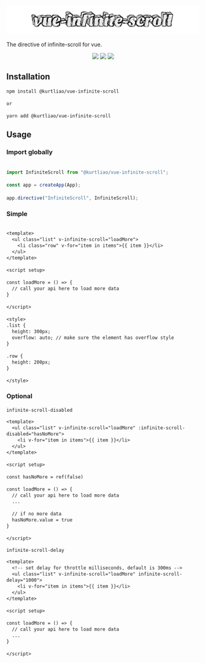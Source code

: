 <h1 hidden>vue-infinite-scroll</h1>

<img src="./assets/logo.svg" />

The directive of infinite-scroll for vue.

<div align="center">
  <img src="https://img.shields.io/npm/v/@kurtliao/vue-infinite-scroll?style=for-the-badge"/>
  <img src="https://img.shields.io/npm/l/@kurtliao/vue-infinite-scroll?style=for-the-badge"/>
  <img src="https://img.shields.io/bundlephobia/min/@kurtliao/vue-infinite-scroll?style=for-the-badge" />
</div>

## Installation

```
npm install @kurtliao/vue-infinite-scroll

or

yarn add @kurtliao/vue-infinite-scroll
```

## Usage

### Import globally
```js

import InfiniteScroll from "@kurtliao/vue-infinite-scroll";

const app = createApp(App);

app.directive("InfiniteScroll", InfiniteScroll);
```

### Simple

```vue

<template>
  <ul class="list" v-infinite-scroll="loadMore">
    <li class="row" v-for="item in items">{{ item }}</li>
  </ul>
</template>

<script setup>

const loadMore = () => {
  // call your api here to load more data
}

</script>

<style>
.list {
  height: 300px;
  overflow: auto; // make sure the element has overflow style
}

.row {
  height: 200px;
}

</style>

```

### Optional

`infinite-scroll-disabled`

```vue
<template>
  <ul class="list" v-infinite-scroll="loadMore" :infinite-scroll-disabled="hasNoMore">
    <li v-for="item in items">{{ item }}</li>
  </ul>
</template>

<script setup>

const hasNoMore = ref(false)

const loadMore = () => {
  // call your api here to load more data
  ...
  
  // if no more data
  hasNoMore.value = true
}

</script>
```

`infinite-scroll-delay`

```vue
<template>
  <!-- set delay for throttle milliseconds, default is 300ms -->
  <ul class="list" v-infinite-scroll="loadMore" infinite-scroll-delay="1000">
    <li v-for="item in items">{{ item }}</li>
  </ul>
</template>

<script setup>

const loadMore = () => {
  // call your api here to load more data
  ...
}

</script>
```
